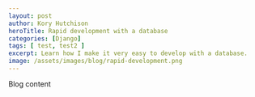 ```yaml
---
layout: post
author: Kory Hutchison
heroTitle: Rapid development with a database
categories: [Django]
tags: [ test, test2 ]
excerpt: Learn how I make it very easy to develop with a database.
image: /assets/images/blog/rapid-development.png
---
```

Blog content